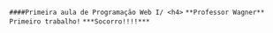 `####Primeira aula de Programação Web I/ <h4>`
``**Professor Wagner**``
`Primeiro trabalho!` ``***Socorro!!!!***``
